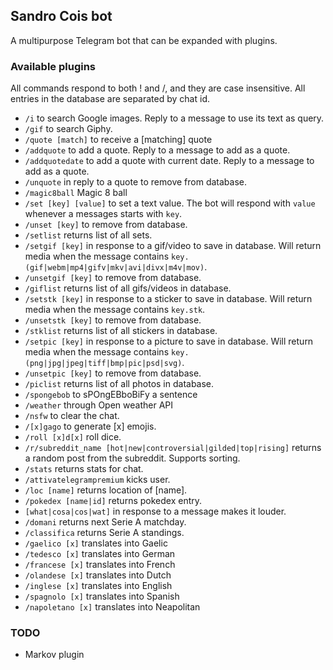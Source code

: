 ## Sandro Cois bot

A multipurpose Telegram bot that can be expanded with plugins.

### Available plugins

All commands respond to both ! and /, and they are case insensitive. All entries in the database are separated by chat id.

-   `/i` to search Google images. Reply to a message to use its text as query.
-   `/gif` to search Giphy.
-   `/quote [match]` to receive a [matching] quote
-   `/addquote` to add a quote. Reply to a message to add as a quote.
-   `/addquotedate` to add a quote with current date. Reply to a message to add as a quote.
-   `/unquote` in reply to a quote to remove from database.
-   `/magic8ball` Magic 8 ball
-   `/set [key] [value]` to set a text value. The bot will respond with `value` whenever a messages starts with `key`.
-   `/unset [key]` to remove from database.
-   `/setlist` returns list of all sets.
-   `/setgif [key]` in response to a gif/video to save in database. Will return media when the message contains `key.(gif|webm|mp4|gifv|mkv|avi|divx|m4v|mov)`.
-   `/unsetgif [key]` to remove from database.
-   `/giflist` returns list of all gifs/videos in database.
-   `/setstk [key]` in response to a sticker to save in database. Will return media when the message contains `key.stk`.
-   `/unsetstk [key]` to remove from database.
-   `/stklist` returns list of all stickers in database.
-   `/setpic [key]` in response to a picture to save in database. Will return media when the message contains `key.(png|jpg|jpeg|tiff|bmp|pic|psd|svg)`.
-   `/unsetpic [key]` to remove from database.
-   `/piclist` returns list of all photos in database.
-   `/spongebob` to sPOngEBboBiFy a sentence
-   `/weather` through Open weather API
-   `/nsfw` to clear the chat.
-   `/[x]gago` to generate [x] emojis.
-   `/roll [x]d[x]` roll dice.
-   `/r/subreddit_name [hot|new|controversial|gilded|top|rising]` returns a random post from the subreddit. Supports sorting.
-   `/stats` returns stats for chat.
-   `/attivatelegrampremium` kicks user.
-   `/loc [name]` returns location of [name].
-   `/pokedex [name|id]` returns pokedex entry.
-   `[what|cosa|cos|wat]` in response to a message makes it louder.
-   `/domani` returns next Serie A matchday.
-   `/classifica` returns Serie A standings.
-   `/gaelico [x]` translates into Gaelic
-   `/tedesco [x]` translates into German
-   `/francese [x]` translates into French
-   `/olandese [x]` translates into Dutch
-   `/inglese [x]` translates into English
-   `/spagnolo [x]` translates into Spanish
-   `/napoletano [x]` translates into Neapolitan

### TODO

-   Markov plugin

